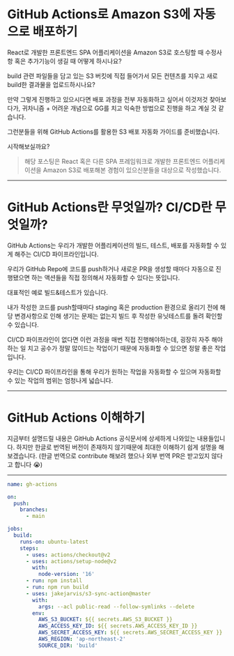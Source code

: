 # GitHub Actions로 Amazon S3에 자동으로 배포하기

React로 개발한 프론트엔드 SPA 어플리케이션을 Amazon S3로 호스팅할 때 수정사항 혹은 추가기능이 생길 때 어떻게 하시나요?

build 관련 파일들을 담고 있는 S3 버킷에 직접 들어가서 모든 컨텐츠를 지우고 새로 build한 결과물을 업로드하시나요?

만약 그렇게 진행하고 있으시다면 배포 과정을 전부 자동화하고 싶어서 이것저것 찾아보다가, 귀차니즘 + 어려운 개념으로 GG를 치고 익숙한 방법으로 진행을 하고 계실 것 같습니다.

그런분들을 위해 GitHub Actions를 활용한 S3 배포 자동화 가이드를 준비했습니다.

시작해보실까요?

> 해당 포스팅은 React 혹은 다른 SPA 프레임워크로 개발한 프론트엔드 어플리케이션을 Amazon S3로 배포해본 경험이 있으신분들을 대상으로 작성했습니다.

---

# GitHub Actions란 무엇일까? CI/CD란 무엇일까?

GitHub Actions는 우리가 개발한 어플리케이션의 빌드, 테스트, 배포를 자동화할 수 있게 해주는 CI/CD 파이프라인입니다.

우리가 GitHub Repo에 코드를 push하거나 새로운 PR을 생성할 때마다 자동으로 진행됐으면 하는 액션들을 직접 정의해서 자동화할 수 있다는 뜻입니다.

대표적인 예로 빌드&테스트가 있습니다.

내가 작성한 코드를 push할때마다 staging 혹은 production 환경으로 올리기 전에 해당 변경사항으로 인해 생기는 문제는 없는지 빌드 후 작성한 유닛테스트를 돌려 확인할 수 있습니다.

CI/CD 파이프라인이 없다면 이런 과정을 매번 직접 진행해야하는데, 굉장히 자주 해야하는 일 치고 공수가 정말 많이드는 작업이기 때문에 자동화할 수 있으면 정말 좋은 작업입니다.

우리는 CI/CD 파이프라인을 통해 우리가 원하는 작업을 자동화할 수 있으며 자동화할 수 있는 작업의 범위는 엄청나게 넓습니다.

---

# GitHub Actions 이해하기

지금부터 설명드릴 내용은 GitHub Actions 공식문서에 상세하게 나와있는 내용들입니다. 하지만 한글로 번역된 버전이 존재하지 않기때문에 최대한 이해하기 쉽게 설명을 해보겠습니다. (한글 번역으로 contribute 해보려 했으나 외부 번역 PR은 받고있지 않다고 합니다 😭)

---

```yml
name: gh-actions

on:
  push:
    branches:
      - main

jobs:
  build:
    runs-on: ubuntu-latest
    steps:
      - uses: actions/checkout@v2
      - uses: actions/setup-node@v2
        with:
          node-version: '16'
      - run: npm install
      - run: npm run build
      - uses: jakejarvis/s3-sync-action@master
        with:
          args: --acl public-read --follow-symlinks --delete
        env:
          AWS_S3_BUCKET: ${{ secrets.AWS_S3_BUCKET }}
          AWS_ACCESS_KEY_ID: ${{ secrets.AWS_ACCESS_KEY_ID }}
          AWS_SECRET_ACCESS_KEY: ${{ secrets.AWS_SECRET_ACCESS_KEY }}
          AWS_REGION: 'ap-northeast-2'
          SOURCE_DIR: 'build'
```